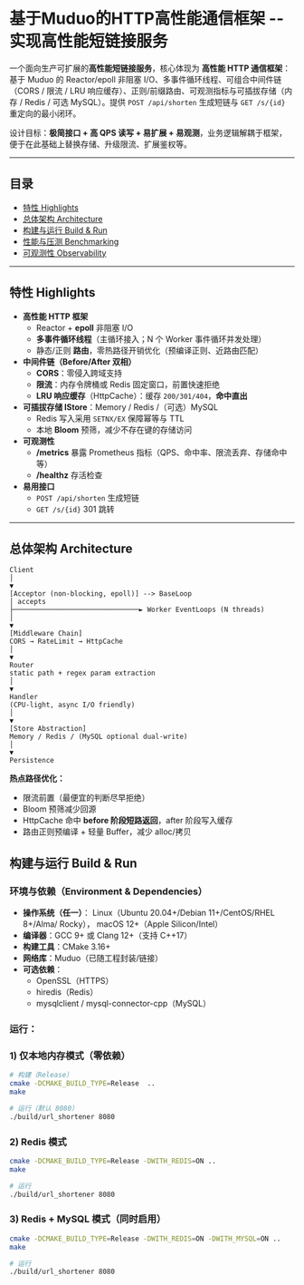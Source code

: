 # 基于Muduo的HTTP高性能通信框架 -- 实现高性能短链接服务

一个面向生产可扩展的**高性能短链接服务**，核心体现为 **高性能 HTTP 通信框架**：  
基于 Muduo 的 Reactor/epoll 非阻塞 I/O、多事件循环线程、可组合中间件链（CORS / 限流 / LRU 响应缓存）、正则/前缀路由、可观测指标与可插拔存储（内存 / Redis / 可选 MySQL）。提供 `POST /api/shorten` 生成短链与 `GET /s/{id}` 重定向的最小闭环。

设计目标：**极简接口 + 高 QPS 读写 + 易扩展 + 易观测**，业务逻辑解耦于框架，便于在此基础上替换存储、升级限流、扩展鉴权等。

---

## 目录

- [特性 Highlights](#特性-highlights)
- [总体架构 Architecture](#总体架构-architecture)
- [构建与运行 Build & Run](#构建与运行-build--run)
- [性能与压测 Benchmarking](#性能与压测-benchmarking)
- [可观测性 Observability](#可观测性-observability)

---

## 特性 Highlights

- **高性能 HTTP 框架**
  - Reactor + **epoll** 非阻塞 I/O
  - **多事件循环线程**（主循环接入；N 个 Worker 事件循环并发处理）
  - 静态/正则 **路由**，零热路径开销优化（预编译正则、近路由匹配）
- **中间件链（Before/After 双相）**
  - **CORS**：零侵入跨域支持
  - **限流**：内存令牌桶或 Redis 固定窗口，前置快速拒绝
  - **LRU 响应缓存**（HttpCache）：缓存 `200/301/404`，**命中直出**
- **可插拔存储 IStore**：Memory / Redis /（可选）MySQL
  - Redis 写入采用 `SETNX/EX` 保障幂等与 TTL
  - 本地 **Bloom** 预筛，减少不存在键的存储访问
- **可观测性**
  - **/metrics** 暴露 Prometheus 指标（QPS、命中率、限流丢弃、存储命中等）
  - **/healthz** 存活检查
- **易用接口**
  - `POST /api/shorten` 生成短链
  - `GET /s/{id}` 301 跳转

---

## 总体架构 Architecture

```text
Client
│
▼
[Acceptor (non-blocking, epoll)] --> BaseLoop
│ accepts
├───────────────────────────────► Worker EventLoops (N threads)
│
▼
[Middleware Chain]
CORS → RateLimit → HttpCache
│
▼
Router
static path + regex param extraction
│
▼
Handler
(CPU-light, async I/O friendly)
│
▼
[Store Abstraction]
Memory / Redis / (MySQL optional dual-write)
│
▼
Persistence
```

**热点路径优化：**
- 限流前置（最便宜的判断尽早拒绝）
- Bloom 预筛减少回源
- HttpCache 命中 **before 阶段短路返回**，after 阶段写入缓存
- 路由正则预编译 + 轻量 Buffer，减少 alloc/拷贝

## 构建与运行 Build & Run
### 环境与依赖（Environment & Dependencies）

- **操作系统（任一）**：
Linux（Ubuntu 20.04+/Debian 11+/CentOS/RHEL 8+/Alma/ Rocky），
macOS 12+（Apple Silicon/Intel）
- **编译器**：GCC 9+ 或 Clang 12+（支持 C++17）
- **构建工具**：CMake 3.16+
- **网络库**：Muduo（已随工程封装/链接）
- **可选依赖**：
  - OpenSSL（HTTPS）
  - hiredis（Redis）
  - mysqlclient / mysql-connector-cpp（MySQL）

### 运行：
### 1) 仅本地内存模式（零依赖）

```bash
# 构建（Release）
cmake -DCMAKE_BUILD_TYPE=Release  ..
make

# 运行（默认 8080）
./build/url_shortener 8080
```

### 2)  Redis 模式

```bash
cmake -DCMAKE_BUILD_TYPE=Release -DWITH_REDIS=ON ..
make

# 运行
./build/url_shortener 8080
```
### 3) Redis + MySQL 模式（同时启用）
```bash
cmake -DCMAKE_BUILD_TYPE=Release -DWITH_REDIS=ON -DWITH_MYSQL=ON ..
make

# 运行
./build/url_shortener 8080
```



